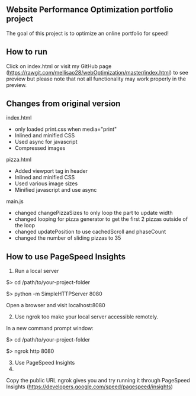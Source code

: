 ## Website Performance Optimization portfolio project 
The goal of this project is to optimize an online portfolio for speed! 

How to run 
-----------------------
Click on index.html or visit my GitHub page (https://rawgit.com/mellisao28/webOptimization/master/index.html) to see preview but please note that not all functionality may work properly in the preview.

Changes from original version
----------------------------------
index.html
- only loaded print.css when media="print"
- Inlined and minified CSS
- Used async for javascript
- Compressed images


pizza.html
- Added viewport tag in header
- Inlined and minified CSS
- Used various image sizes 
- Minified javascript and use async

main.js
- changed changePizzaSizes to only loop the part to update width
- changed looping for pizza generator to get the first 2 pizzas outside of the loop
- changed updatePosition to use cachedScroll and phaseCount
- changed the number of sliding pizzas to 35

How to use PageSpeed Insights
----------------------------------
1. Run a local server

$> cd /path/to/your-project-folder

$> python -m SimpleHTTPServer 8080

Open a browser and visit localhost:8080

2. Use ngrok too make your local server accessible remotely.

In a new command prompt window:

$> cd /path/to/your-project-folder

$> ngrok http 8080
  
3. Use PageSpeed Insights
4. 
Copy the public URL ngrok gives you and try running it through PageSpeed Insights (https://developers.google.com/speed/pagespeed/insights)
